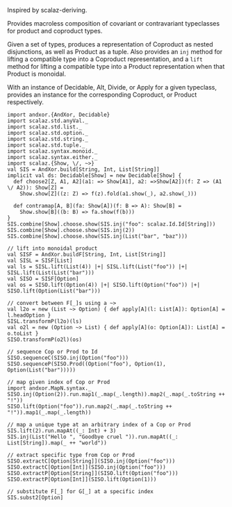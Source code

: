 Inspired by scalaz-deriving.

Provides macroless composition of covariant or contravariant
typeclasses for product and coproduct types.

Given a set of types, produces a representation of Coproduct as nested disjunctions,
as well as Product as a tuple. Also provides an `inj` method for lifting a compatible type
into a Coproduct representation, and a `lift` method for lifting a compatible type
into a Product representation when that Product is monoidal.

With an instance of Decidable, Alt, Divide, or Apply for a given typeclass,
provides an instance for the corresponding Coproduct, or Product respectively.

```tut
import andxor.{AndXor, Decidable}
import scalaz.std.anyVal._
import scalaz.std.list._
import scalaz.std.option._
import scalaz.std.string._
import scalaz.std.tuple._
import scalaz.syntax.monoid._
import scalaz.syntax.either._
import scalaz.{Show, \/, ~>}
val SIS = AndXor.build[String, Int, List[String]]
implicit val ds: Decidable[Show] = new Decidable[Show] {
  def choose2[Z, A1, A2](a1: => Show[A1], a2: =>Show[A2])(f: Z => (A1 \/ A2)): Show[Z] =
    Show.show[Z]((z: Z) => f(z).fold(a1.show(_), a2.show(_)))

  def contramap[A, B](fa: Show[A])(f: B => A): Show[B] =
    Show.show[B]((b: B) => fa.show(f(b)))
}
SIS.combine[Show].choose.show(SIS.inj("foo": scalaz.Id.Id[String]))
SIS.combine[Show].choose.show(SIS.inj(2))
SIS.combine[Show].choose.show(SIS.inj(List("bar", "baz")))

// lift into monoidal product
val SISF = AndXor.buildF[String, Int, List[String]]
val SISL = SISF[List]
val ls = SISL.lift(List(4)) |+| SISL.lift(List("foo")) |+| SISL.lift(List(List("bar")))
val SISO = SISF[Option]
val os = SISO.lift(Option(4)) |+| SISO.lift(Option("foo")) |+| SISO.lift(Option(List("bar")))

// convert between F[_]s using a ~>
val l2o = new (List ~> Option) { def apply[A](l: List[A]): Option[A] = l.headOption }
SISL.transformP(l2o)(ls)
val o2l = new (Option ~> List) { def apply[A](o: Option[A]): List[A] = o.toList }
SISO.transformP(o2l)(os)

// sequence Cop or Prod to Id
SISO.sequenceC(SISO.inj(Option("foo")))
SISO.sequenceP(SISO.Prod((Option("foo"), Option(1), Option(List("bar")))))

// map given index of Cop or Prod
import andxor.MapN.syntax._
SISO.inj(Option(2)).run.map1(_.map(_.length)).map2(_.map(_.toString ++ "!"))
SISO.lift(Option("foo")).run.map2(_.map(_.toString ++ "!")).map1(_.map(_.length))

// map a unique type at an arbitrary index of a Cop or Prod
SIS.lift(2).run.mapAt((_: Int) + 3)
SIS.inj(List("Hello ", "Goodbye cruel ")).run.mapAt((_: List[String]).map(_ ++ "world"))

// extract specific type from Cop or Prod
SISO.extractC[Option[String]](SISO.inj(Option("foo")))
SISO.extractC[Option[Int]](SISO.inj(Option("foo")))
SISO.extractP[Option[String]](SISO.lift(Option("foo")))
SISO.extractP[Option[Int]](SISO.lift(Option(1)))

// substitute F[_] for G[_] at a specific index
SIS.subst2[Option]
```
